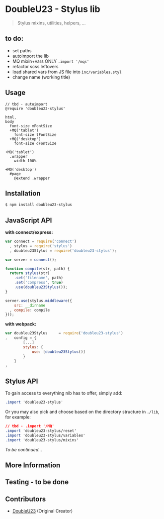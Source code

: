 # DoubleU23 - Stylus lib  
> Stylus mixins, utilities, helpers, ...

## to do:  
* set paths
* autoimport the lib
* MQ mixin+vars ONLY `.import '/mqs'`
* refactor scss leftovers
* load shared vars from JS file into `inc/variables.styl`
* change name (working title)

## Usage
```Stylus
// tbd - autoimport
@require 'doubleu23-stylus'

html,
body
  font-size mFontSize
  +MQ('tablet')
    font-size tFontSize
  +MQ('desktop')
    font-size dFontSize

+MQ('tablet')
  .wrapper
    width 100%

+MQ('desktop')
  #page
    @extend .wrapper
```

## Installation

```bash
$ npm install doubleu23-stylus
```

## JavaScript API

__with connect/express:__
```javascript
var connect = require('connect')
  , stylus = require('stylus')
  , doubleu23Stylus = require('doubleu23-stylus');

var server = connect();

function compile(str, path) {
  return stylus(str)
	.set('filename', path)
	.set('compress', true)
	.use(doubleu23Stylus());
}

server.use(stylus.middleware({
	src: __dirname
  , compile: compile
}));
```

__with webpack:__
```javascript
var doubleu23Stylus 	= require('doubleu23-stylus')
,	config = {
		[...]
		stylus: {
			use: [doubleu23Stylus()]
		}
	}
;
```

## Stylus API

  To gain access to everything nib has to offer, simply add:

  ```css
  .import 'doubleu23-stylus'
  ```

  Or you may also pick and choose based on the directory structure in `./lib`, for example:

  ```css
  // tbd - .import '/MQ'
  .import 'doubleu23-stylus/reset'
  .import 'doubleu23-stylus/variables'
  .import 'doubleu23-stylus/mixins'
  ```

_To be continued..._

## More Information

## Testing - to be done

## Contributors
  - [DoubleU23](https://github.com/DoubleU23) (Original Creator)
